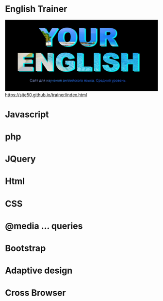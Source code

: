 # English Trainer

[![English Trainer](https://github.com/site50/trainer/blob/main/images/eng1.jpg)](https://site50.github.io/trainer/index.html)
https://site50.github.io/trainer/index.html

# Javascript
# php
# JQuery
# Html
# CSS
# @media ... queries 
# Bootstrap
# Adaptive design
# Cross Browser





